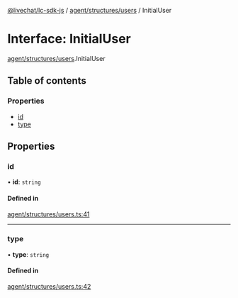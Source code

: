 [@livechat/lc-sdk-js](../README.md) / [agent/structures/users](../modules/agent_structures_users.md) / InitialUser

# Interface: InitialUser

[agent/structures/users](../modules/agent_structures_users.md).InitialUser

## Table of contents

### Properties

- [id](agent_structures_users.InitialUser.md#id)
- [type](agent_structures_users.InitialUser.md#type)

## Properties

### id

• **id**: `string`

#### Defined in

[agent/structures/users.ts:41](https://github.com/livechat/lc-sdk-js/blob/25e113d/src/agent/structures/users.ts#L41)

___

### type

• **type**: `string`

#### Defined in

[agent/structures/users.ts:42](https://github.com/livechat/lc-sdk-js/blob/25e113d/src/agent/structures/users.ts#L42)
